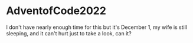 # AdventofCode2022

I don't have nearly enough time for this but it's December 1, my wife is still sleeping, and it can't hurt just to take a look, can it?